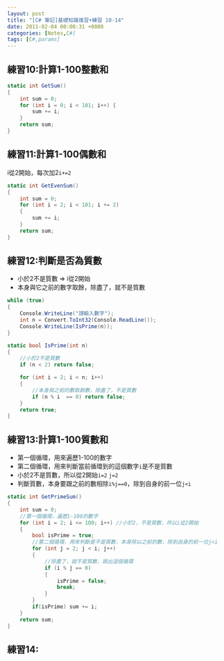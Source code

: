 ```yaml
---
layout: post
title: "[C# 筆記]基礎知識複習+練習 10-14"
date: 2011-02-04 00:00:31 +0800
categories: [Notes,C#]
tags: [C#,params]
---
```


## 練習10:計算1-100整數和
```c#
static int GetSum()
{
    int sum = 0;
    for (int i = 0; i < 101; i++) {
        sum += i;
    }
    return sum;
}
```

## 練習11:計算1-100偶數和
i從2開始，每次加2`i+=2`
```c#
static int GetEvenSum()
{
    int sum = 0;
    for (int i = 2; i < 101; i += 2)
    {
        sum += i;
    }
    return sum;
}
```

## 練習12:判斷是否為質數
- 小於2不是質數 => i從2開始
- 本身與它之前的數字取餘，除盡了，就不是質數

```c#
while (true)
{
    Console.WriteLine("請輸入數字");
    int n = Convert.ToInt32(Console.ReadLine());
    Console.WriteLine(IsPrime(n));
}

static bool IsPrime(int n)
{
    //小於2不是質數
    if (n < 2) return false;

    for (int i = 2; i < n; i++)
    {
        //本身與之前的數取餘數，除盡了，不是質數
        if (n % i  == 0) return false;
    }
    return true;
}
```

## 練習13:計算1-100質數和
- 第一個循環，用來遍歷1-100的數字
- 第二個循環，用來判斷當前循環到的這個數字`i`是不是質數
- 小於2不是質數，所以從2開始`i=2` `j=2`
- 判斷質數，本身要跟之前的數相除`i%j==0`，除到自身的前一位`j<i`

```c#
static int GetPrimeSum()
{
    int sum = 0;
    //第一個循環，遍歷1-100的數字
    for (int i = 2; i <= 100; i++) //小於2，不是質數，所以i從2開始
    {
        bool isPrime = true;
        //第二個循環，用來判斷是不是質數，本身除以之前的數，除到自身的前一位j<i
        for (int j = 2; j < i; j++)
        {
            //除盡了，就不是質數，跳出這個循環
            if (i % j == 0)
            {
                isPrime = false;
                break;
            }
        }
        if(isPrime) sum += i;
    }
    return sum;
}
```
## 練習14: